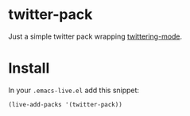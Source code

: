 twitter-pack
============

Just a simple twitter pack wrapping [twittering-mode](http://www.emacswiki.org/emacs/TwitteringMode).

# Install

In your `.emacs-live.el` add this snippet:
```elisp
(live-add-packs '(twitter-pack))
```
